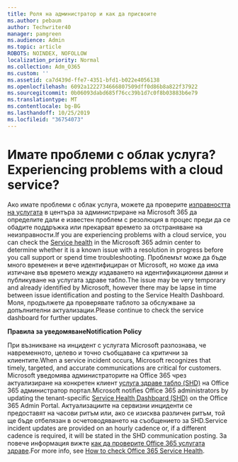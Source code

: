 ```yaml
---
title: Роля на администратор и как да присвоите
ms.author: pebaum
author: Techwriter40
manager: pamgreen
ms.audience: Admin
ms.topic: article
ROBOTS: NOINDEX, NOFOLLOW
localization_priority: Normal
ms.collection: Adm_O365
ms.custom: ''
ms.assetid: ca7d439d-ffe7-4351-bfd1-b022e4056138
ms.openlocfilehash: 6092a1222734666807509dff0d86b8a822f37922
ms.sourcegitcommit: 0b06093dabd685f76cc39b1d7c0f8b03883b6e79
ms.translationtype: MT
ms.contentlocale: bg-BG
ms.lasthandoff: 10/25/2019
ms.locfileid: "36754073"
---
```

# <a name="experiencing-problems-with-a-cloud-service"></a><span data-ttu-id="3c94d-102">Имате проблеми с облак услуга?</span><span class="sxs-lookup"><span data-stu-id="3c94d-102">Experiencing problems with a cloud service?</span></span>

<span data-ttu-id="3c94d-103">Ако имате проблеми с облак услуга, можете да проверите [изправността на услугата](https://admin.microsoft.com/AdminPortal/Home#/servicehealth) в центъра за администриране на Microsoft 365 да определите дали е известен проблем с резолюция в процес преди да се обадите поддръжка или прекарват времето за отстраняване на неизправности.</span><span class="sxs-lookup"><span data-stu-id="3c94d-103">If you are experiencing problems with a cloud service, you can check the [Service health](https://admin.microsoft.com/AdminPortal/Home#/servicehealth) in the Microsoft 365 admin center to determine whether it is a known issue with a resolution in progress before you call support or spend time troubleshooting.</span></span> <span data-ttu-id="3c94d-104">Проблемът може да бъде много временен и вече идентифициран от Microsoft, но може да има изтичане във времето между издаването на идентификационни данни и публикуване на услугата здраве табло.</span><span class="sxs-lookup"><span data-stu-id="3c94d-104">The issue may be very temporary and already identified by Microsoft, however there may be lapse in time between issue identification and posting to the Service Health Dashboard.</span></span> <span data-ttu-id="3c94d-105">Моля, продължете да проверявате таблото за обслужване за допълнителни актуализации.</span><span class="sxs-lookup"><span data-stu-id="3c94d-105">Please continue to check the service dashboard for further updates.</span></span>

<span data-ttu-id="3c94d-106">**Правила за уведомяване**</span><span class="sxs-lookup"><span data-stu-id="3c94d-106">**Notification Policy**</span></span>

<span data-ttu-id="3c94d-107">При възникване на инцидент с услугата Microsoft разпознава, че навременното, целево и точно съобщаване са критични за клиентите.</span><span class="sxs-lookup"><span data-stu-id="3c94d-107">When a service incident occurs, Microsoft recognizes that timely, targeted, and accurate communications are critical for customers.</span></span> <span data-ttu-id="3c94d-108">Microsoft уведомява администраторите на Office 365 чрез актуализиране на конкретен клиент [услуга здраве табло (SHD)](https://admin.microsoft.com/AdminPortal/Home#/servicehealth) на Office 365 администратор портал.</span><span class="sxs-lookup"><span data-stu-id="3c94d-108">Microsoft notifies Office 365 administrators by updating the tenant-specific [Service Health Dashboard (SHD)](https://admin.microsoft.com/AdminPortal/Home#/servicehealth) on the Office 365 Admin Portal.</span></span> <span data-ttu-id="3c94d-109">Актуализациите на сервизни инциденти се предоставят на часови ритъм или, ако се изисква различен ритъм, той ще бъде отбелязан в осчетоводяването на съобщението за SHD.</span><span class="sxs-lookup"><span data-stu-id="3c94d-109">Service incident updates are provided on an hourly cadence or, if a different cadence is required, it will be stated in the SHD communication posting.</span></span> <span data-ttu-id="3c94d-110">За повече информация вижте [как да проверите Office 365 услугата здраве](https://docs.microsoft.com/office365/enterprise/view-service-health).</span><span class="sxs-lookup"><span data-stu-id="3c94d-110">For more info, see [How to check Office 365 Service Health](https://docs.microsoft.com/office365/enterprise/view-service-health).</span></span>

